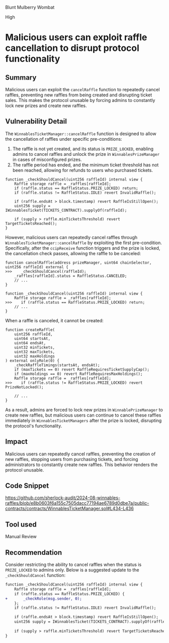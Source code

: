 Blunt Mulberry Wombat

High

# Malicious users can exploit raffle cancellation to disrupt protocol functionality

## Summary
Malicious users can exploit the `cancelRaffle` function to repeatedly cancel raffles, preventing new raffles from being created and disrupting ticket sales. This makes the protocol unusable by forcing admins to constantly lock new prizes and create new raffles.

## Vulnerability Detail
The `WinnablesTicketManager::cancelRaffle` function is designed to allow the cancellation of raffles under specific pre-conditions:
1. The raffle is not yet created, and its status is `PRIZE_LOCKED`, enabling admins to cancel raffles and unlock the prize in `WinnablesPrizeManager` in cases of misconfigured prizes.
2. The raffle period has ended, and the minimum ticket threshold has not been reached, allowing for refunds to users who purchased tickets.
```solidity
function _checkShouldCancel(uint256 raffleId) internal view {
    Raffle storage raffle = _raffles[raffleId];
    if (raffle.status == RaffleStatus.PRIZE_LOCKED) return;
    if (raffle.status != RaffleStatus.IDLE) revert InvalidRaffle();

    if (raffle.endsAt > block.timestamp) revert RaffleIsStillOpen(); 
    uint256 supply = IWinnablesTicket(TICKETS_CONTRACT).supplyOf(raffleId);
        
    if (supply > raffle.minTicketsThreshold) revert TargetTicketsReached();
}
```
However, malicious users can repeatedly cancel raffles through `WinnablesTicketManager::cancelRaffle` by exploiting the first pre-condition. Specifically, after the `ccipReceive` function triggers and the prize is locked, the cancellation check passes, allowing the raffle to be canceled:
```solidity
function cancelRaffle(address prizeManager, uint64 chainSelector, uint256 raffleId) external {
>>>    _checkShouldCancel(raffleId);
    _raffles[raffleId].status = RaffleStatus.CANCELED;
    // ...
}

function _checkShouldCancel(uint256 raffleId) internal view {
    Raffle storage raffle = _raffles[raffleId];
>>>    if (raffle.status == RaffleStatus.PRIZE_LOCKED) return;
    // ...
}
```
When a raffle is canceled, it cannot be created:
```solidity
function createRaffle(
    uint256 raffleId,
    uint64 startsAt,
    uint64 endsAt,
    uint32 minTickets,
    uint32 maxTickets,
    uint32 maxHoldings
) external onlyRole(0) {
    _checkRaffleTimings(startsAt, endsAt);
    if (maxTickets == 0) revert RaffleRequiresTicketSupplyCap();
    if (maxHoldings == 0) revert RaffleRequiresMaxHoldings();
    Raffle storage raffle = _raffles[raffleId];
>>>    if (raffle.status != RaffleStatus.PRIZE_LOCKED) revert PrizeNotLocked();

    // ...
}
```
As a result, admins are forced to lock new prizes in `WinnablePrizeManager` to create new raffles, but malicious users can continue to cancel these raffles immediately in `WinnablesTicketManagers` after the prize is locked, disrupting the protocol's functionality.

## Impact
Malicious users can repeatedly cancel raffles, preventing the creation of new raffles, stopping users from purchasing tickets, and forcing administrators to constantly create new raffles. This behavior renders the protocol unusable.

## Code Snippet
https://github.com/sherlock-audit/2024-08-winnables-raffles/blob/e8b0603f6a155c7505dacc77194ae6789d0dbe7a/public-contracts/contracts/WinnablesTicketManager.sol#L434-L436

## Tool used

Manual Review

## Recommendation
Consider restricting the ability to cancel raffles when the status is `PRIZE_LOCKED` to admins only. Below is a suggested update to the `_checkShouldCancel` function:
```diff
function _checkShouldCancel(uint256 raffleId) internal view {
    Raffle storage raffle = _raffles[raffleId];
    if (raffle.status == RaffleStatus.PRIZE_LOCKED) {
+       _checkRole(msg.sender, 0);
    };
    if (raffle.status != RaffleStatus.IDLE) revert InvalidRaffle();

    if (raffle.endsAt > block.timestamp) revert RaffleIsStillOpen(); 
    uint256 supply = IWinnablesTicket(TICKETS_CONTRACT).supplyOf(raffleId);
        
    if (supply > raffle.minTicketsThreshold) revert TargetTicketsReached();
}
```